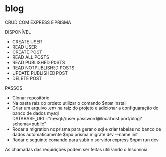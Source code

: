 # blog

CRUD COM EXPRESS E PRISMA 

DISPONÍVEL
- CREATE USER
- READ USER
- CREATE POST
- READ ALL POSTS
- READ PUBLISHED POSTS
- READ NOTPUBLISHED POSTS
- UPDATE PUBLISHED POST
- DELETE POST

PASSOS
- Clonar repositório
- Na pasta raiz do projeto utilizar o comando 
$npm install 
- Criar um arquivo .env na raiz do projeto e adicionar a configuaração do banco de dados mysql 
DATABASE_URL="mysql://user:password@localhost:port/blog?schema=public"
- Rodar a migration no prisma para gerar o sql e criar tabelas no banco de dados automaticamente 
$npx prisma migrate dev --name init
- Rodar o seguinte comando para subir o servidor express
$npm run dev 

As chamadas das requisições podem ser feitas utilizando o Insominia
